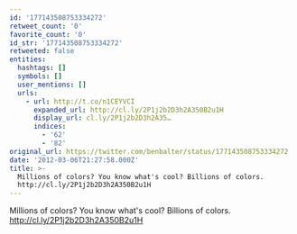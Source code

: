 ```yaml
---
id: '177143508753334272'
retweet_count: '0'
favorite_count: '0'
id_str: '177143508753334272'
retweeted: false
entities:
  hashtags: []
  symbols: []
  user_mentions: []
  urls:
    - url: http://t.co/n1CEYVCI
      expanded_url: http://cl.ly/2P1j2b2D3h2A350B2u1H
      display_url: cl.ly/2P1j2b2D3h2A35…
      indices:
        - '62'
        - '82'
original_url: https://twitter.com/benbalter/status/177143508753334272
date: '2012-03-06T21:27:58.000Z'
title: >-
  Millions of colors? You know what's cool? Billions of colors.
  http://cl.ly/2P1j2b2D3h2A350B2u1H
---
```


Millions of colors? You know what's cool? Billions of colors. http://cl.ly/2P1j2b2D3h2A350B2u1H